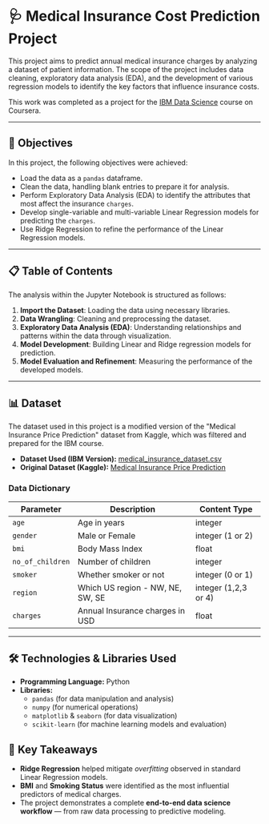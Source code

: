 # 🩺 Medical Insurance Cost Prediction Project

This project aims to predict annual medical insurance charges by analyzing a dataset of patient information. The scope of the project includes data cleaning, exploratory data analysis (EDA), and the development of various regression models to identify the key factors that influence insurance costs.

This work was completed as a project for the [IBM Data Science](https://www.coursera.org/professional-certificates/ibm-data-science) course on Coursera.

***

## 🎯 Objectives

In this project, the following objectives were achieved:

* Load the data as a `pandas` dataframe.
* Clean the data, handling blank entries to prepare it for analysis.
* Perform Exploratory Data Analysis (EDA) to identify the attributes that most affect the insurance `charges`.
* Develop single-variable and multi-variable Linear Regression models for predicting the `charges`.
* Use Ridge Regression to refine the performance of the Linear Regression models.

***

## 📋 Table of Contents

The analysis within the Jupyter Notebook is structured as follows:

1.  **Import the Dataset**: Loading the data using necessary libraries.
2.  **Data Wrangling**: Cleaning and preprocessing the dataset.
3.  **Exploratory Data Analysis (EDA)**: Understanding relationships and patterns within the data through visualization.
4.  **Model Development**: Building Linear and Ridge regression models for prediction.
5.  **Model Evaluation and Refinement**: Measuring the performance of the developed models.

***

## 📊 Dataset

The dataset used in this project is a modified version of the "Medical Insurance Price Prediction" dataset from Kaggle, which was filtered and prepared for the IBM course.

* **Dataset Used (IBM Version):** [medical_insurance_dataset.csv](https://cf-courses-data.s3.us.cloud-object-storage.appdomain.cloud/IBMDeveloperSkillsNetwork-DA0101EN-Coursera/medical_insurance_dataset.csv)
* **Original Dataset (Kaggle):** [Medical Insurance Price Prediction](https://www.kaggle.com/datasets/harishkumardatalab/medical-insurance-price-prediction)

### Data Dictionary

| Parameter | Description | Content Type |
|---|---|---|
| `age` | Age in years | integer |
| `gender` | Male or Female | integer (1 or 2) |
| `bmi` | Body Mass Index | float |
| `no_of_children`| Number of children | integer |
| `smoker` | Whether smoker or not | integer (0 or 1) |
| `region` | Which US region - NW, NE, SW, SE | integer (1,2,3 or 4) |
| `charges` | Annual Insurance charges in USD | float |

***

## 🛠️ Technologies & Libraries Used

* **Programming Language:** Python
* **Libraries:**
    * `pandas` (for data manipulation and analysis)
    * `numpy` (for numerical operations)
    * `matplotlib` & `seaborn` (for data visualization)
    * `scikit-learn` (for machine learning models and evaluation)
## 🧩 **Key Takeaways**

- **Ridge Regression** helped mitigate *overfitting* observed in standard Linear Regression models.  
- **BMI** and **Smoking Status** were identified as the most influential predictors of medical charges.  
- The project demonstrates a complete **end-to-end data science workflow** — from raw data processing to predictive modeling.  
